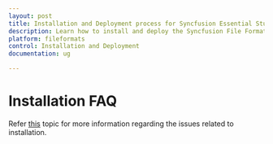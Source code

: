 ```yaml
---
layout: post
title: Installation and Deployment process for Syncfusion Essential Studio File Formats products
description: Learn how to install and deploy the Syncfusion File Formats component
platform: fileformats
control: Installation and Deployment
documentation: ug

---
```


# Installation FAQ

Refer [this](https://help.syncfusion.com/common/essential-studio/installation/installation-errors) topic for more information regarding the issues related to installation.